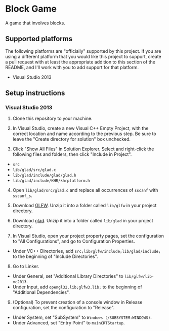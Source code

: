 # Block Game

A game that involves blocks.

## Supported platforms

The following platforms are "officially" supported by this project. If you are using a different platform that you would like
this project to support, create a pull request with at least the appropriate addition to this section of the README, and I'll
work with you to add support for that platform.

* Visual Studio 2013

## Setup instructions

### Visual Studio 2013

1. Clone this repository to your machine.

2. In Visual Studio, create a new Visual C++ Empty Project, with the correct location and name according to the previous step.
Be sure to leave the "Create directory for solution" box unchecked.

3. Click "Show All Files" in Solution Explorer. Select and right-click the following files and folders, then click "Include in
Project".

  * `src`
  * `lib/glad/src/glad.c`
  * `lib/glad/include/glad/glad.h`
  * `lib/glad/include/KHR/khrplatform.h`

4. Open `lib/glad/src/glad.c` and replace all occurrences of `sscanf` with `sscanf_s`.

5. Download [GLFW](http://sourceforge.net/projects/glfw/files/glfw/3.1.1/glfw-3.1.1.bin.WIN32.zip/download). Unzip it into a
folder called `lib/glfw` in your project directory.

6. Download [glad](https://github.com/Dav1dde/glad/archive/c.zip). Unzip it into a folder called `lib/glad` in your project
directory.

7. In Visual Studio, open your project property pages, set the configuration to "All Configurations", and go to Configuration
Properties.

  * Under VC++ Directories, add `src;lib/glfw/include;lib/glad/include;` to the beginning of "Include Directories".

8. Go to Linker.

  * Under General, set "Additional Library Directories" to `lib/glfw/lib-vc2013`.
  * Under Input, add `opengl32.lib;glfw3.lib;` to the beginning of "Additional Dependencies".

9. (Optional) To prevent creation of a console window in Release configuration, set the configuration to "Release".

  * Under System, set "SubSystem" to `Windows (/SUBSYSTEM:WINDOWS)`.
  * Under Advanced, set "Entry Point" to `mainCRTStartup`.
